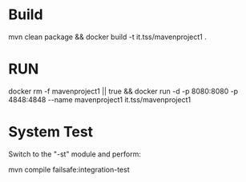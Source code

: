 # Build
mvn clean package && docker build -t it.tss/mavenproject1 .

# RUN

docker rm -f mavenproject1 || true && docker run -d -p 8080:8080 -p 4848:4848 --name mavenproject1 it.tss/mavenproject1 

# System Test

Switch to the "-st" module and perform:

mvn compile failsafe:integration-test